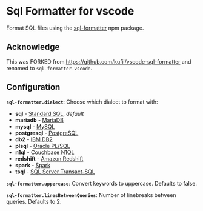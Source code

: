 # Sql Formatter for vscode

Format SQL files using the [sql-formatter](https://www.npmjs.com/package/sql-formatter) npm package.

## Acknowledge

This was FORKED from <https://github.com/kufii/vscode-sql-formatter> and renamed to `sql-formatter-vscode`.

## Configuration

**`sql-formatter.dialect`**: Choose which dialect to format with:

- **sql** - [Standard SQL][sql], _default_
- **mariadb** - [MariaDB][mariadb]
- **mysql** - [MySQL][mysql]
- **postgresql** - [PostgreSQL][postgresql]
- **db2** - [IBM DB2][db2]
- **plsql** - [Oracle PL/SQL][plsql]
- **n1ql** - [Couchbase N1QL][n1ql]
- **redshift** - [Amazon Redshift][redshift]
- **spark** - [Spark][spark]
- **tsql** - [SQL Server Transact-SQL][tsql]

**`sql-formatter.uppercase`**: Convert keywords to uppercase. Defaults to false.

**`sql-formatter.linesBetweenQueries`**: Number of linebreaks between queries. Defaults to 2.

[sql]: https://en.wikipedia.org/wiki/SQL:2011
[mariadb]: https://mariadb.com/
[mysql]: https://www.mysql.com/
[postgresql]: https://www.postgresql.org/
[db2]: https://www.ibm.com/analytics/us/en/technology/db2/
[plsql]: http://www.oracle.com/technetwork/database/features/plsql/index.html
[n1ql]: http://www.couchbase.com/n1ql
[redshift]: https://docs.aws.amazon.com/redshift/latest/dg/cm_chap_SQLCommandRef.html
[spark]: https://spark.apache.org/docs/latest/api/sql/index.html
[tsql]: https://docs.microsoft.com/en-us/sql/sql-server/
